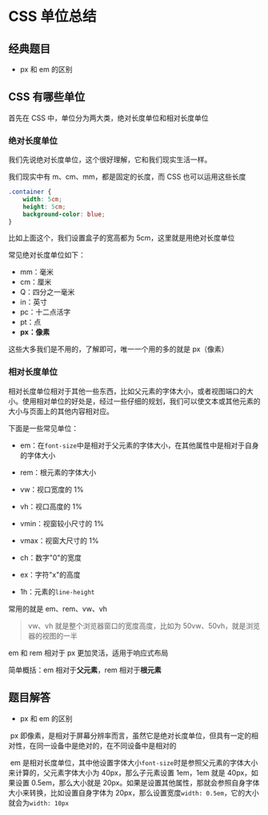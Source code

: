# CSS 单位总结

## 经典题目

- px 和 em 的区别

## CSS 有哪些单位

首先在 CSS 中，单位分为两大类，绝对长度单位和相对长度单位

### 绝对长度单位

我们先说绝对长度单位，这个很好理解，它和我们现实生活一样。

我们现实中有 m、cm、mm，都是固定的长度，而 CSS 也可以运用这些长度

```css
.container {
	width: 5cm;
	height: 5cm;
	background-color: blue;
}
```

比如上面这个，我们设置盒子的宽高都为 5cm，这里就是用绝对长度单位

常见绝对长度单位如下：

- mm：毫米
- cm：厘米
- Q：四分之一毫米
- in：英寸
- pc：十二点活字
- pt：点
- **px：像素**

这些大多我们是不用的，了解即可，唯一一个用的多的就是 px（像素）

### 相对长度单位

相对长度单位相对于其他一些东西，比如父元素的字体大小，或者视图端口的大小。使用相对单位的好处是，经过一些仔细的规划，我们可以使文本或其他元素的大小与页面上的其他内容相对应。

下面是一些常见单位：

- em：在`font-size`中是相对于父元素的字体大小，在其他属性中是相对于自身的字体大小

- rem：根元素的字体大小
- vw：视口宽度的 1%
- vh：视口高度的 1%
- vmin：视窗较小尺寸的 1%
- vmax：视窗大尺寸的 1%
- ch：数字"0"的宽度
- ex：字符"x"的高度
- 1h：元素的`line-height`

常用的就是 em、rem、vw、vh

> vw、vh 就是整个浏览器窗口的宽度高度，比如为 50vw、50vh，就是浏览器的视图的一半

em 和 rem 相对于 px 更加灵活，适用于响应式布局

简单概括：em 相对于**父元素**，rem 相对于**根元素**

## 题目解答

- px 和 em 的区别

​ px 即像素，是相对于屏幕分辨率而言，虽然它是绝对长度单位，但具有一定的相对性，在同一设备中是绝对的，在不同设备中是相对的

​ em 是相对长度单位，其中他设置字体大小`font-size`时是参照父元素的字体大小来计算的，父元素字体大小为 40px，那么子元素设置 1em，1em 就是 40px，如果设置 0.5em，那么大小就是 20px。如果是设置其他属性，那就会参照自身字体大小来转换，比如设置自身字体为 20px，那么设置宽度`width: 0.5em`，它的大小就会为`width: 10px`
